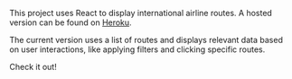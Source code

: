 This project uses React to display international airline routes. A hosted version can be found on [Heroku](https://airline-routes-et.herokuapp.com/).

The current version uses a list of routes and displays relevant data based on user interactions, like applying filters and clicking specific routes.

Check it out!
